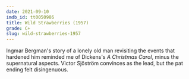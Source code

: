 ```yaml
---
date: 2021-09-10
imdb_id: tt0050986
title: Wild Strawberries (1957)
grade: C+
slug: wild-strawberries-1957
---
```


Ingmar Bergman's story of a lonely old man revisiting the events that hardened him reminded me of Dickens's _A Christmas Carol_, minus the supernatural aspects. Victor Sjöström convinces as the lead, but the pat ending felt disingenuous.
